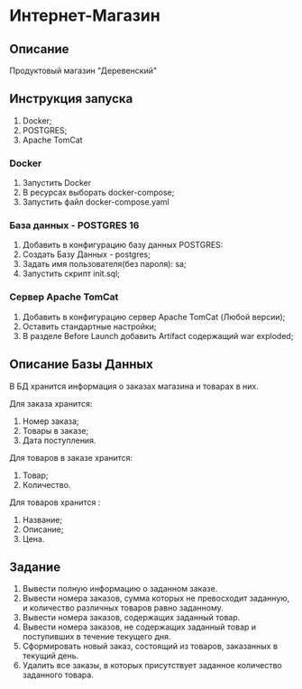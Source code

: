 # Интернет-Магазин
## Описание

Продуктовый магазин "Деревенский" 


## Инструкция запуска

1. Docker;
2. POSTGRES;
3. Apache TomCat

### Docker

1. Запустить Docker
2. В ресурсах выборать docker-compose;
3. Запустить файл docker-compose.yaml

### База данных - POSTGRES 16

1. Добавить в конфигурацию базу данных POSTGRES: 
2. Создать Базу Данных - postgres;
2. Задать имя пользователя(без пароля): sa;
3. Запустить скрипт init.sql;

### Сервер Apache TomCat 
1. Добавить в конфигурацию сервер Apache TomCat (Любой версии);
2. Оставить стандартные настройки;
3. В разделе Before Launch добавить Artifact содержащий war exploded;


## Описание Базы Данных
В БД хранится информация о заказах магазина и товарах в них.

Для заказа хранится:
1. Номер заказа;
2. Товары в заказе;
3. Дата поступления.

Для товаров в заказе хранится:
1. Товар;
2. Количество.

Для товаров хранится :
1. Название;
2. Описание;
3. Цена.


## Задание
1. Вывести полную информацию о заданном заказе.
2. Вывести номера заказов, сумма которых не превосходит
заданную, и количество различных товаров равно заданному.
3. Вывести номера заказов, содержащих заданный товар.
4. Вывести номера заказов, не содержащих заданный товар и
поступивших в течение текущего дня.
5. Сформировать новый заказ, состоящий из товаров, заказанных в
текущий день.
6. Удалить все заказы, в которых присутствует заданное количество
заданного товара.


